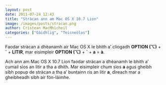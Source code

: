 ```yaml
---
layout: post
date: 2011-07-24 12:43
title: "Stràcan ann am Mac OS X 10.7 Lion"
image: /images/posts/stracan.png
author: Crìstean MacMhìcheil
categories: ["Gàidhlig", "Teicneòlas"]
---
```


Faodar stràcan a dhèanamh air Mac OS X le bhith a’ cliogadh **OPTION (⌥)** + **\`** + **LITIR**, mar eisimpleir **OPTION (⌥)** + **\`** + **a** = **à**.

Ach ann am Mac OS X 10.7 Lion faodar stràcan a dhèanamh le bhith a’ cumail sìos an litir a tha a dhith. Mar eisimpleir chum sìos **a** agus gheibh sibh popup de stràcan a tha a’ buntainn ris an litir **a**, dìreach mar a gheibheadh sibh air fòn-làimhe.
